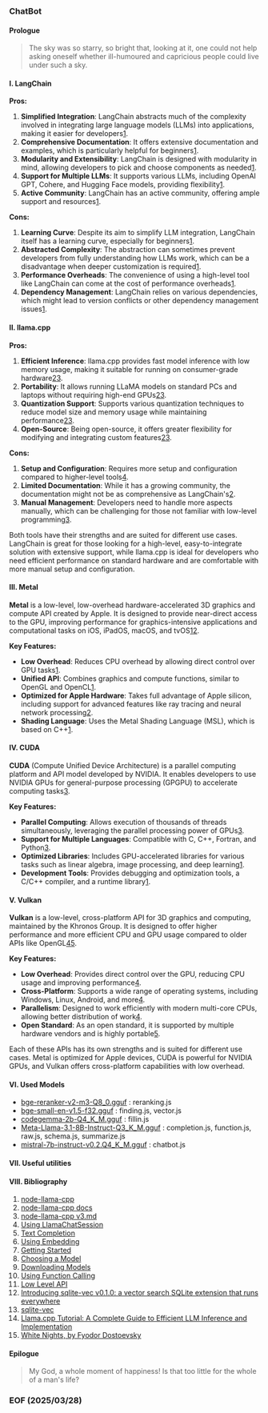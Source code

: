 ### ChatBot


#### Prologue 
> The sky was so starry, so bright that, looking at it, one could not help asking oneself whether ill-humoured and capricious people could live under such a sky. 


#### I. LangChain
**Pros:**
1. **Simplified Integration**: LangChain abstracts much of the complexity involved in integrating large language models (LLMs) into applications, making it easier for developers[1](https://dev.to/alexroor4/the-pros-and-cons-of-langchain-for-beginner-developers-25a7).
2. **Comprehensive Documentation**: It offers extensive documentation and examples, which is particularly helpful for beginners[1](https://dev.to/alexroor4/the-pros-and-cons-of-langchain-for-beginner-developers-25a7).
3. **Modularity and Extensibility**: LangChain is designed with modularity in mind, allowing developers to pick and choose components as needed[1](https://dev.to/alexroor4/the-pros-and-cons-of-langchain-for-beginner-developers-25a7).
4. **Support for Multiple LLMs**: It supports various LLMs, including OpenAI GPT, Cohere, and Hugging Face models, providing flexibility[1](https://dev.to/alexroor4/the-pros-and-cons-of-langchain-for-beginner-developers-25a7).
5. **Active Community**: LangChain has an active community, offering ample support and resources[1](https://dev.to/alexroor4/the-pros-and-cons-of-langchain-for-beginner-developers-25a7).

**Cons:**
1. **Learning Curve**: Despite its aim to simplify LLM integration, LangChain itself has a learning curve, especially for beginners[1](https://dev.to/alexroor4/the-pros-and-cons-of-langchain-for-beginner-developers-25a7).
2. **Abstracted Complexity**: The abstraction can sometimes prevent developers from fully understanding how LLMs work, which can be a disadvantage when deeper customization is required[1](https://dev.to/alexroor4/the-pros-and-cons-of-langchain-for-beginner-developers-25a7).
3. **Performance Overheads**: The convenience of using a high-level tool like LangChain can come at the cost of performance overheads[1](https://dev.to/alexroor4/the-pros-and-cons-of-langchain-for-beginner-developers-25a7).
4. **Dependency Management**: LangChain relies on various dependencies, which might lead to version conflicts or other dependency management issues[1](https://dev.to/alexroor4/the-pros-and-cons-of-langchain-for-beginner-developers-25a7).


#### II. llama.cpp
**Pros:**
1. **Efficient Inference**: llama.cpp provides fast model inference with low memory usage, making it suitable for running on consumer-grade hardware[2](https://picovoice.ai/blog/local-llms-llamacpp-ollama/)[3](https://www.belsterns.com/post/ollama-vs-llama-cpp-which-one-should-you-choose-in-2025).
2. **Portability**: It allows running LLaMA models on standard PCs and laptops without requiring high-end GPUs[2](https://picovoice.ai/blog/local-llms-llamacpp-ollama/)[3](https://www.belsterns.com/post/ollama-vs-llama-cpp-which-one-should-you-choose-in-2025).
3. **Quantization Support**: Supports various quantization techniques to reduce model size and memory usage while maintaining performance[2](https://picovoice.ai/blog/local-llms-llamacpp-ollama/)[3](https://www.belsterns.com/post/ollama-vs-llama-cpp-which-one-should-you-choose-in-2025).
4. **Open-Source**: Being open-source, it offers greater flexibility for modifying and integrating custom features[2](https://picovoice.ai/blog/local-llms-llamacpp-ollama/)[3](https://www.belsterns.com/post/ollama-vs-llama-cpp-which-one-should-you-choose-in-2025).

**Cons:**
1. **Setup and Configuration**: Requires more setup and configuration compared to higher-level tools[4](https://best-of-web.builder.io/library/abetlen/llama-cpp-python).
2. **Limited Documentation**: While it has a growing community, the documentation might not be as comprehensive as LangChain's[2](https://picovoice.ai/blog/local-llms-llamacpp-ollama/).
3. **Manual Management**: Developers need to handle more aspects manually, which can be challenging for those not familiar with low-level programming[3](https://www.belsterns.com/post/ollama-vs-llama-cpp-which-one-should-you-choose-in-2025).

Both tools have their strengths and are suited for different use cases. LangChain is great for those looking for a high-level, easy-to-integrate solution with extensive support, while llama.cpp is ideal for developers who need efficient performance on standard hardware and are comfortable with more manual setup and configuration.


#### III. Metal
**Metal** is a low-level, low-overhead hardware-accelerated 3D graphics and compute API created by Apple. It is designed to provide near-direct access to the GPU, improving performance for graphics-intensive applications and computational tasks on iOS, iPadOS, macOS, and tvOS[1](https://en.wikipedia.org/wiki/Metal_%28API%29)[2](https://developer.apple.com/metal/).

**Key Features:**
- **Low Overhead**: Reduces CPU overhead by allowing direct control over GPU tasks[1](https://en.wikipedia.org/wiki/Metal_%28API%29).
- **Unified API**: Combines graphics and compute functions, similar to OpenGL and OpenCL[1](https://en.wikipedia.org/wiki/Metal_%28API%29).
- **Optimized for Apple Hardware**: Takes full advantage of Apple silicon, including support for advanced features like ray tracing and neural network processing[2](https://developer.apple.com/metal/).
- **Shading Language**: Uses the Metal Shading Language (MSL), which is based on C++[1](https://en.wikipedia.org/wiki/Metal_%28API%29).


#### IV. CUDA
**CUDA** (Compute Unified Device Architecture) is a parallel computing platform and API model developed by NVIDIA. It enables developers to use NVIDIA GPUs for general-purpose processing (GPGPU) to accelerate computing tasks[3](https://developer.apple.com/documentation/metal).

**Key Features:**
- **Parallel Computing**: Allows execution of thousands of threads simultaneously, leveraging the parallel processing power of GPUs[3](https://developer.apple.com/documentation/metal).
- **Support for Multiple Languages**: Compatible with C, C++, Fortran, and Python[3](https://developer.apple.com/documentation/metal).
- **Optimized Libraries**: Includes GPU-accelerated libraries for various tasks such as linear algebra, image processing, and deep learning[1](https://en.wikipedia.org/wiki/Metal_%28API%29).
- **Development Tools**: Provides debugging and optimization tools, a C/C++ compiler, and a runtime library[1](https://en.wikipedia.org/wiki/Metal_%28API%29).


#### V. Vulkan
**Vulkan** is a low-level, cross-platform API for 3D graphics and computing, maintained by the Khronos Group. It is designed to offer higher performance and more efficient CPU and GPU usage compared to older APIs like OpenGL[4](https://en.wikipedia.org/wiki/Vulkan)[5](https://developer.nvidia.com/vulkan).

**Key Features:**
- **Low Overhead**: Provides direct control over the GPU, reducing CPU usage and improving performance[4](https://en.wikipedia.org/wiki/Vulkan).
- **Cross-Platform**: Supports a wide range of operating systems, including Windows, Linux, Android, and more[4](https://en.wikipedia.org/wiki/Vulkan).
- **Parallelism**: Designed to work efficiently with modern multi-core CPUs, allowing better distribution of work[4](https://en.wikipedia.org/wiki/Vulkan).
- **Open Standard**: As an open standard, it is supported by multiple hardware vendors and is highly portable[5](https://developer.nvidia.com/vulkan).

Each of these APIs has its own strengths and is suited for different use cases. Metal is optimized for Apple devices, CUDA is powerful for NVIDIA GPUs, and Vulkan offers cross-platform capabilities with low overhead.


#### VI. Used Models 
- [bge-reranker-v2-m3-Q8_0.gguf](https://huggingface.co/klnstpr/bge-reranker-v2-m3-Q8_0-GGUF/blob/main/bge-reranker-v2-m3-q8_0.gguf) : reranking.js
- [bge-small-en-v1.5-f32.gguf](https://huggingface.co/CompendiumLabs/bge-small-en-v1.5-gguf) : finding.js, vector.js
- [codegemma-2b-Q4_K_M.gguf](https://huggingface.co/itlwas/codegemma-2b-Q4_K_M-GGUF/tree/main) : fillin.js 
- [Meta-Llama-3.1-8B-Instruct-Q3_K_M.gguf](https://huggingface.co/bartowski/Meta-Llama-3.1-8B-Instruct-GGUF) : completion.js, function.js, raw.js, schema.js, summarize.js
- [mistral-7b-instruct-v0.2.Q4_K_M.gguf](https://huggingface.co/TheBloke/Mistral-7B-Instruct-v0.2-GGUF) : chatbot.js 


#### VII. Useful utilities


#### VIII. Bibliography
1. [node-llama-cpp](https://www.npmjs.com/package/node-llama-cpp)
2. [node-llama-cpp docs](https://github.com/withcatai/node-llama-cpp/tree/master/docs)
3. [node-llama-cpp v3.md](https://github.com/withcatai/node-llama-cpp/blob/master/docs/blog/v3.md)
4. [Using LlamaChatSession](https://github.com/withcatai/node-llama-cpp/blob/master/docs/guide/chat-session.md#function-calling)
5. [Text Completion](https://github.com/withcatai/node-llama-cpp/blob/master/docs/guide/text-completion.md)
6. [Using Embedding](https://github.com/withcatai/node-llama-cpp/blob/master/docs/guide/embedding.md#using-embedding)
7. [Getting Started](https://github.com/withcatai/node-llama-cpp/blob/master/docs/guide/index.md)
8. [Choosing a Model](https://github.com/withcatai/node-llama-cpp/blob/master/docs/guide/choosing-a-model.md#model-purpose)
9. [Downloading Models](https://github.com/withcatai/node-llama-cpp/blob/master/docs/guide/downloading-models.md#model-uris)
10. [Using Function Calling](https://github.com/withcatai/node-llama-cpp/blob/master/docs/guide/function-calling.md)
11. [Low Level API](https://github.com/withcatai/node-llama-cpp/blob/master/docs/guide/low-level-api.md)
12. [Introducing sqlite-vec v0.1.0: a vector search SQLite extension that runs everywhere](https://alexgarcia.xyz/blog/2024/sqlite-vec-stable-release/index.html)
13. [sqlite-vec](https://github.com/asg017/sqlite-vec)
14. [Llama.cpp Tutorial: A Complete Guide to Efficient LLM Inference and Implementation](https://www.datacamp.com/tutorial/llama-cpp-tutorial)
15. [White Nights, by Fyodor Dostoevsky](https://www.gutenberg.org/files/36034/36034-h/36034-h.htm)

#### Epilogue
> My God, a whole moment of happiness! Is that too little for the whole of a man's life?


### EOF (2025/03/28)